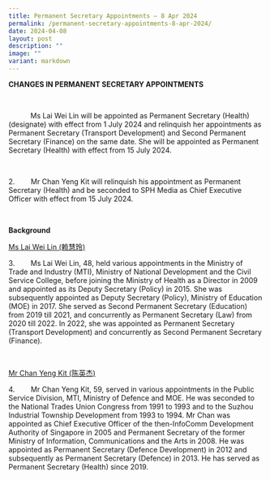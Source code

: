 ```yaml
---
title: Permanent Secretary Appointments – 8 Apr 2024
permalink: /permanent-secretary-appointments-8-apr-2024/
date: 2024-04-08
layout: post
description: ""
image: ""
variant: markdown
---
```

<p><strong>CHANGES IN PERMANENT SECRETARY APPOINTMENTS</strong>
</p>
<p>&nbsp;</p>
<p>&nbsp;&nbsp;&nbsp;&nbsp;&nbsp;&nbsp;&nbsp;&nbsp;&nbsp;&nbsp;&nbsp;Ms Lai Wei Lin will be appointed as Permanent Secretary (Health) (designate)
with effect from 1 July 2024 and relinquish her appointments as Permanent
Secretary (Transport Development) and Second Permanent Secretary (Finance)
on the same date. She will be appointed as Permanent Secretary (Health)
with effect from 15 July 2024.</p>
<p>&nbsp;</p>
<p>2.&nbsp;&nbsp;&nbsp;&nbsp;&nbsp;&nbsp;&nbsp; Mr Chan Yeng Kit will relinquish
his appointment as Permanent Secretary (Health) and be seconded to SPH
Media as Chief Executive Officer with effect from 15 July 2024.</p>
<p>&nbsp;</p>
<p><strong>Background</strong>
</p>
<p><u>Ms Lai Wei Lin (赖慧玲)</u>
</p>
<p>3.&nbsp;&nbsp;&nbsp;&nbsp;&nbsp;&nbsp;&nbsp; Ms Lai Wei Lin, 48, held various
appointments in the Ministry of Trade and Industry (MTI), Ministry of National
Development and the Civil Service College, before joining the Ministry
of Health as a Director in 2009 and appointed as its Deputy Secretary (Policy)
in 2015. She was subsequently appointed as Deputy Secretary (Policy), Ministry
of Education (MOE) in 2017. She served as Second Permanent Secretary (Education)
from 2019 till 2021, and concurrently as Permanent Secretary (Law) from
2020 till 2022. In 2022, she was appointed as Permanent Secretary (Transport
Development) and concurrently as Second Permanent Secretary (Finance).</p>
<p>&nbsp;</p>
<p><u>Mr Chan Yeng Kit (陈英杰)</u>
</p>
<p>4.&nbsp;&nbsp;&nbsp;&nbsp;&nbsp;&nbsp;&nbsp; Mr Chan Yeng Kit, 59, served
in various appointments in the Public Service Division, MTI, Ministry of
Defence and MOE. He was seconded to the National Trades Union Congress
from 1991 to 1993 and to the Suzhou Industrial Township Development from
1993 to 1994. Mr Chan was appointed as Chief Executive Officer of the then-InfoComm
Development Authority of Singapore in 2005 and Permanent Secretary of the
former Ministry of Information, Communications and the Arts in 2008. He
was appointed as Permanent Secretary (Defence Development) in 2012 and
subsequently as Permanent Secretary (Defence) in 2013. He has served as
Permanent Secretary (Health) since 2019.</p>
<p>&nbsp;</p>